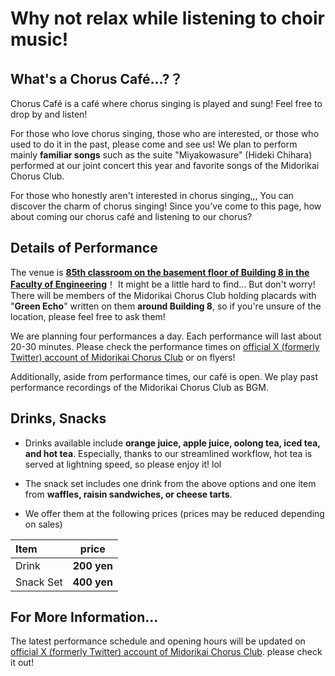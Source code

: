 # Why not relax while listening to choir music!

## What's a Chorus Café...?？

Chorus Café is a café where chorus singing is played and sung! Feel free to drop by and listen!

For those who love chorus singing, those who are interested, or those who used to do it in the past, please come and see us! We plan to perform mainly **familiar songs** such as the suite "Miyakowasure" (Hideki Chihara) performed at our joint concert this year and favorite songs of the Midorikai Chorus Club.

For those who honestly aren't interested in chorus singing,,, You can discover the charm of chorus singing! Since you've come to this page, how about coming our chorus café and listening to our chorus?

## Details of Performance

The venue is [**85th classroom on the basement floor of Building 8 in the Faculty of Engineering**](https://maps.app.goo.gl/NNXFeDxMZTxosoXk8)！
It might be a little hard to find...
But don't worry! There will be members of the Midorikai Chorus Club holding placards with "**Green Echo**" written on them **around Building 8**, so if you're unsure of the location, please feel free to ask them!

We are planning four performances a day. Each performance will last about 20-30 minutes.
Please check the performance times on [official X (formerly Twitter) account of Midorikai Chorus Club](https://twitter.com/MidorikaiChorus) or on flyers!

Additionally, aside from performance times, our café is open. We play past performance recordings of the Midorikai Chorus Club as BGM.

## Drinks, Snacks

- Drinks available include **orange juice, apple juice, oolong tea, iced tea, and hot tea**. Especially, thanks to our streamlined workflow, hot tea is served at lightning speed, so please enjoy it! lol

- The snack set includes one drink from the above options and one item from **waffles, raisin sandwiches, or cheese tarts**.

- We offer them at the following prices (prices may be reduced depending on sales)


| Item         | price  |
| :------------ | ----- |
| Drink | **200 yen** |
| Snack Set | **400 yen** |


## For More Information...

The latest performance schedule and opening hours will be updated on [official X (formerly Twitter) account of Midorikai Chorus Club](https://twitter.com/MidorikaiChorus). please check it out!
